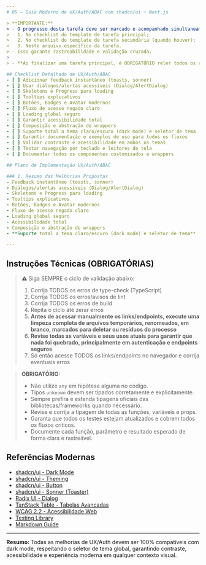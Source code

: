 ```yaml
---
# 05 – Guia Moderno de UX/Auth/ABAC com shadcn/ui + Next.js

> **IMPORTANTE:**
> - O progresso desta tarefa deve ser marcado e acompanhado simultaneamente:
>   1. No checklist do template de tarefa principal;
>   2. No checklist do template de tarefa secundária (quando houver);
>   3. Neste arquivo específico da tarefa.
> - Isso garante rastreabilidade e validação cruzada.
>
> - **Ao finalizar uma tarefa principal, é OBRIGATÓRIO reler todos os arquivos da pasta `revisao-completa` para relembrar o processo como um todo antes de iniciar a próxima tarefa principal.**

## Checklist Detalhado de UX/Auth/ABAC
- [ ] Adicionar feedback instantâneo (toasts, sonner)
- [ ] Usar diálogos/alertas acessíveis (Dialog/AlertDialog)
- [ ] Skeletons e Progress para loading
- [ ] Tooltips explicativos
- [ ] Botões, Badges e Avatar modernos
- [ ] Fluxo de acesso negado claro
- [ ] Loading global seguro
- [ ] Garantir acessibilidade total
- [ ] Composição e abstração de wrappers
- [ ] Suporte total a tema claro/escuro (dark mode) e seletor de tema
- [ ] Garantir documentação e exemplos de uso para todos os fluxos
- [ ] Validar contraste e acessibilidade em ambos os temas
- [ ] Testar navegação por teclado e leitores de tela
- [ ] Documentar todos os componentes customizados e wrappers

## Plano de Implementação UX/Auth/ABAC

### 1. Resumo das Melhorias Propostas
- Feedback instantâneo (toasts, sonner)
- Diálogos/alertas acessíveis (Dialog/AlertDialog)
- Skeletons e Progress para loading
- Tooltips explicativos
- Botões, Badges e Avatar modernos
- Fluxo de acesso negado claro
- Loading global seguro
- Acessibilidade total
- Composição e abstração de wrappers
- **Suporte total a tema claro/escuro (dark mode) e seletor de tema**

---
```


## Instruções Técnicas (OBRIGATÓRIAS)

> ⚠️ Siga SEMPRE o ciclo de validação abaixo:
> 1. Corrija TODOS os erros de type-check (TypeScript)
> 2. Corrija TODOS os erros/avisos de lint
> 3. Corrija TODOS os erros de build
> 4. Repita o ciclo até zerar erros
> 5. **Antes de acessar manualmente os links/endpoints, execute uma limpeza completa de arquivos temporários, renomeados, em branco, marcados para deletar ou resíduos do processo**
> 6. **Revise todas as variáveis e seus usos atuais para garantir que nada foi quebrado, principalmente em autenticação e endpoints seguros**
> 7. Só então acesse TODOS os links/endpoints no navegador e corrija eventuais erros

> **OBRIGATÓRIO:**
> - Não utilize `any` em hipótese alguma no código.
> - Tipos `unknown` devem ser tipados corretamente e explicitamente.
> - Sempre prefira e estenda tipagens oficiais das bibliotecas/frameworks quando necessário.
> - Revise e corrija a tipagem de todas as funções, variáveis e props.
> - Garanta que todos os testes estejam atualizados e cobrem todos os fluxos críticos.
> - Documente cada função, parâmetro e resultado esperado de forma clara e rastreável.

## Referências Modernas
- [shadcn/ui - Dark Mode](https://ui.shadcn.com/docs/dark-mode)
- [shadcn/ui - Theming](https://ui.shadcn.com/docs/theming)
- [shadcn/ui - Button](https://ui.shadcn.com/docs/components/button)
- [shadcn/ui - Sonner (Toaster)](https://ui.shadcn.com/docs/components/sonner)
- [Radix UI - Dialog](https://www.radix-ui.com/primitives/components/dialog)
- [TanStack Table - Tabelas Avançadas](https://tanstack.com/table/v8/docs/guide)
- [WCAG 2.2 - Acessibilidade Web](https://www.w3.org/WAI/standards-guidelines/wcag/)
- [Testing Library](https://testing-library.com/)
- [Markdown Guide](https://www.markdownguide.org/)

---

**Resumo:**
Todas as melhorias de UX/Auth devem ser 100% compatíveis com dark mode, respeitando o seletor de tema global, garantindo contraste, acessibilidade e experiência moderna em qualquer contexto visual.
